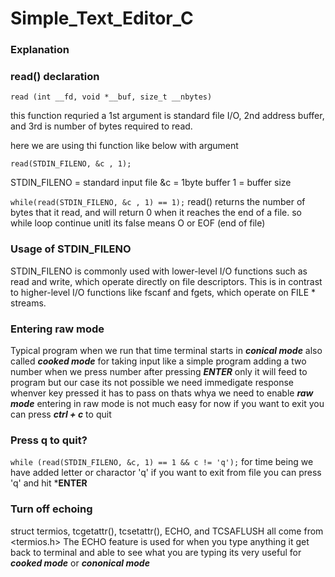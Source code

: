 # Simple_Text_Editor_C

### Explanation

### read() declaration 

`read (int __fd, void *__buf, size_t __nbytes)`

this function requried a 1st argument is standard file I/O, 2nd address buffer, and 3rd is number of bytes 
required to read.

here we are using thi function like below with argument

`read(STDIN_FILENO, &c , 1);`

STDIN_FILENO = standard input file
&c = 1byte buffer 
1 = buffer size

`while(read(STDIN_FILENO, &c , 1) == 1);`
read() returns the number of bytes that it read, and will return 0 when it reaches the end of a file.
so while loop continue unitl its false means O or EOF (end of file)

### Usage of STDIN_FILENO
STDIN_FILENO is commonly used with lower-level I/O functions such as read and write, which operate directly on file descriptors. This is in contrast to higher-level I/O functions like fscanf and fgets, which operate on FILE * streams.


### Entering raw mode

Typical program when we run that time terminal starts in ***conical mode*** also called ***cooked mode*** for taking input like a simple program adding a two number when we press number after pressing ***ENTER*** only it will feed to program but our case its not possible 
we need immedigate response whenver key pressed it has to pass on thats whya we need to enable
***raw mode*** entering in raw mode is not much easy for now if you want to exit you can press
***ctrl + c*** to quit


### Press q to quit?

` while (read(STDIN_FILENO, &c, 1) == 1 && c != 'q'); `
for time being we have added letter or charactor 'q' if you want to exit from file you can press 'q' and hit ***ENTER** 

### Turn off echoing

struct termios, tcgetattr(), tcsetattr(), ECHO, and TCSAFLUSH all come from <termios.h> 
The ECHO feature is used for when you type anything it get back to terminal and able to see what you are typing
its very useful for ***cooked mode*** or ***cononical mode***


